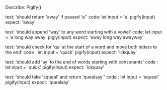 Describe: Pigify()

test: 'should return 'away' if passed 'a''
code:
let input = 'a'
pigify(input)
expect: 'away'

test: 'should append 'way' to any word starting with a vowel'
code: 
let input = 'a long way away'
pigiy(input)
expect: 'away long way awayway'

test: 'should check for 'qu' at the start of a word and move both letters to the end'
code :
let input = 'quick'
pigify(input)
expect: 'ickquay'

test: 'should add 'ay' to the end of words starting with consonants'
code :
let input = 'quick'
pigify(input)
expect: 'ickquay'

test: 'should take 'squeal' and return 'quealsay''
code :
let input = 'squeal'
pigify(input)
expect: 'quealsay'